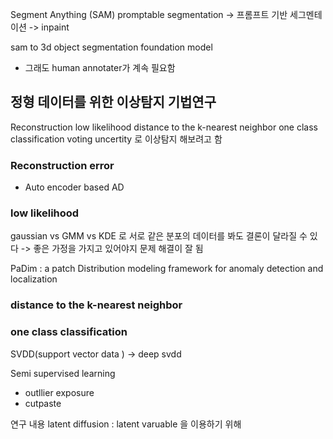 Segment Anything (SAM)
promptable  segmentation -> 프롬프트 기반 세그멘테이션
-> inpaint 

sam to 3d object 
segmentation foundation model 
- 그래도 human annotater가 계속 필요함


## 정형 데이터를 위한 이상탐지 기법연구

Reconstruction
low likelihood 
distance to the k-nearest neighbor
one class classification
voting 
uncertity
로 이상탐지 해보려고 함
### Reconstruction error
- Auto encoder based AD

### low likelihood 
gaussian vs GMM vs KDE 로 서로 같은 분포의 데이터를 봐도 결론이 달라질 수 있다
-> 좋은 가정을 가지고 있어야지 문제 해결이 잘 됨

PaDim : a patch Distribution modeling framework for anomaly detection and localization

### distance to the k-nearest neighbor

### one class classification
SVDD(support vector data ) -> deep svdd

Semi supervised learning 
- outllier exposure 
- cutpaste 

연구 내용
latent diffusion  : latent varuable 을 이용하기 위해 
